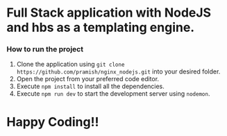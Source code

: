 # Full Stack application with NodeJS and hbs as a templating engine.

### How to run the project

1. Clone the application using `git clone https://github.com/pramish/nginx_nodejs.git` into your desired folder.
2. Open the project from your preferred code editor.
3. Execute `npm install` to install all the dependencies.
4. Execute `npm run dev` to start the development server using `nodemon`.

# Happy Coding!!

